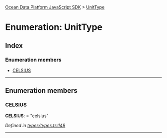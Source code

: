 [Ocean Data Platform JavaScript SDK](../README.md) > [UnitType](../enums/unittype.md)

# Enumeration: UnitType

## Index

### Enumeration members

* [CELSIUS](unittype.md#celsius)

---

## Enumeration members

<a id="celsius"></a>

###  CELSIUS

**CELSIUS**:  = "celsius"

*Defined in [types/types.ts:149](https://github.com/C4IROcean/ODP-sdk-js/blob/26e019a/source/types/types.ts#L149)*

___

